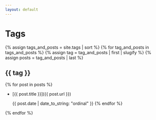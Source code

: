 ```yaml
---
layout: default
---
```


# Tags

{% assign tags_and_posts = site.tags | sort %}
{% for tag_and_posts in tags_and_posts %}
{% assign tag = tag_and_posts | first | slugify %}
{% assign posts = tag_and_posts | last %}

## {{ tag }}

{% for post in posts %}
* [{{ post.title }}]({{ post.url }})

  {{ post.date | date_to_string: "ordinal" }}
{% endfor %}

{% endfor %}
